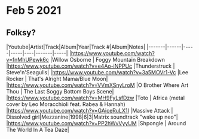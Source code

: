 # Feb 5 2021
## Folksy?
|Youtube|Artist|Track|Album|Year|Track #|Album|Notes|
|-------|------|-----|-----|----|-------|-----|
|https://www.youtube.com/watch?v=fnMhUPewk6c |Willow Osborne | Foggy Mountain Breakdown
|https://www.youtube.com/watch?v=e4Ao-iNPPUc |Thunderstruck | Steve'n'Seagulls|
|https://www.youtube.com/watch?v=3a5MOVr1-Vc |Lee Rocker | That's Alright Mama/Blue Moon|
|https://www.youtube.com/watch?v=VVmXSnyLroM |O Brother Where Art Thou | The Last Soggy Bottom Boys Scene|
|https://www.youtube.com/watch?v=MH9FyLsfDzw |Toto | Africa (metal cover by Leo Moracchioli feat. Rabea & Hannah)
|https://www.youtube.com/watch?v=GAiceRuLX1I |Massive Attack | Dissolved girl|Mezzanine|1998|6|3|Matrix soundtrack "wake up neo"|
|https://www.youtube.com/watch?v=PP2hWvVyyUM |Shpongle | Around The World In A Tea Daze|
